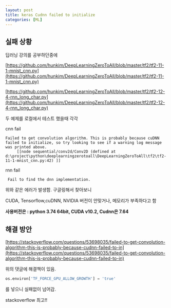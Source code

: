 ```yaml
---
layout: post
title: keras Cudnn failed to initialize
categories: [ML]
---
```


## 실패 상황

딥러닝 강의를 공부하던중에

[https://github.com/hunkim/DeepLearningZeroToAll/blob/master/tf2/tf2-11-1-mnist_cnn.py](https://github.com/hunkim/DeepLearningZeroToAll/blob/master/tf2/tf2-11-1-mnist_cnn.py)

[https://github.com/hunkim/DeepLearningZeroToAll/blob/master/tf2/tf2-12-4-rnn_long_char.py](https://github.com/hunkim/DeepLearningZeroToAll/blob/master/tf2/tf2-12-4-rnn_long_char.py)

두 예제를 로컬에서 테스트 했을때 각각

cnn fail
```
Failed to get convolution algorithm. This is probably because cuDNN failed to initialize, so try looking to see if a warning log message was printed above.
	 [[node sequential/conv2d/Conv2D (defined at d:\project\python\deeplearningzerotoall\DeepLearningZeroToAll\tf2\tf2-11-1-mnist_cnn.py:42) ]]

```

rnn fail
```
 Fail to find the dnn implementation.
 ```

위와 같은 에러가 발생함. 구글링해서 찾아보니

CUDA, Tensorflow,cuDNN, NVIDIA 버전이 안맞거나, 메모리가 부족하다고 함

**사용버전은 : python 3.74 64bit, CUDA v10.2, Cudnn은 7.64**

## 해결 방안

[https://stackoverflow.com/questions/53698035/failed-to-get-convolution-algorithm-this-is-probably-because-cudnn-failed-to-in](https://stackoverflow.com/questions/53698035/failed-to-get-convolution-algorithm-this-is-probably-because-cudnn-failed-to-in)

위의 댓글에 해결책이 있음.


```python
os.environ['TF_FORCE_GPU_ALLOW_GROWTH'] = 'true'
```

를 넣으니 실패없이 넘어감.

stackoverflow 최고!!







